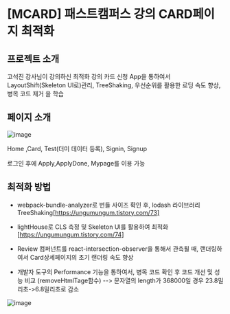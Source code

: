 # [MCARD] 패스트캠퍼스 강의 CARD페이지 최적화

## 프로젝트 소개
고석진 강사님이 강의하신 최적화 강의
카드 신청 App을 통하여서  LayoutShift(Skeleton UI로)관리, TreeShaking, 우선순위를 활용한 로딩 속도 향상, 병목 코드 제거 을 학습

## 페이지 소개
![image](https://github.com/suhong99/OptimizeLecCard/assets/120103909/48e9c7d5-5663-40cd-ae80-8180300d6b12)

Home ,Card, Test(더미 데이터 등록), Signin, Signup

로그인 후에
Apply,ApplyDone, Mypage를 이용 가능



## 최적화 방법
 
- webpack-bundle-analyzer로 번들 사이즈 확인 후, lodash 라이브러리 TreeShaking[https://ungumungum.tistory.com/73]
  
- lightHouse로 CLS 측정 및 Skeleton UI를 활용하여 최적화 [https://ungumungum.tistory.com/74]
  
- Review 컴퍼넌트를 react-intersection-observer을 통해서 관측될 때, 랜더링하여서 Card상세페이지의 초기 랜더링 속도 향상
  
-  개발자 도구의 Performance 기능을 통하여서,  병목 코드 확인  후 코드 개선 및 성능 비교 (removeHtmlTage함수) --> 문자열의 length가 368000일 경우 23.8밀리초->6.8밀리초로 감소

![image](https://github.com/suhong99/OptimizeLecCard/assets/120103909/ba42c63e-2f3b-408a-b3b8-d720a1661db9)

